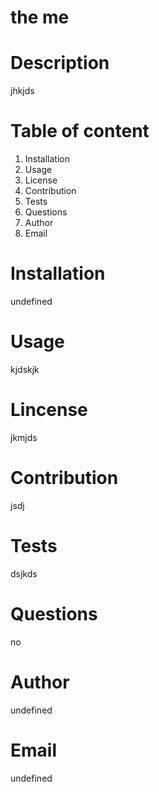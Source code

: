# the me

  # Description
  jhkjds
  
  
  
  
  # Table of content
  
  
  1. Installation
  2. Usage
  3. License
  4. Contribution
  5. Tests
  6. Questions
  7. Author
  8. Email
  
  # Installation
  undefined
  
  
  # Usage
  kjdskjk
  
  # Lincense
  jkmjds 
  
  # Contribution
  jsdj
  
  # Tests
  dsjkds
  
  # Questions
  no
  
  # Author
  undefined
  
  # Email
  undefined

